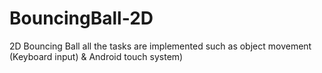# BouncingBall-2D
2D Bouncing Ball all the tasks are implemented such as object movement (Keyboard input) &amp; Android touch system)
